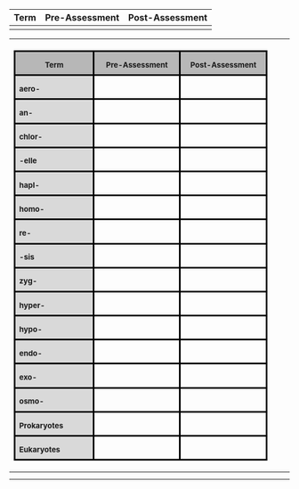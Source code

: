 | Term | Pre-Assessment | Post-Assessment |
| ---- | -------------- | --------------- |
|      |                |                 |


| <table width="720" cellpadding="7" cellspacing="0" style="break-before: auto; break-after: auto;"><colgroup><col width="203"><col width="234"><col width="235"></colgroup><tbody><tr valign="top"><td width="203" bgcolor="#b7b7b7" style="background: rgb(183, 183, 183); border: 2.25pt solid rgb(0, 0, 0); padding: 0.07in;"><p align="center" style="line-height: 1.15px; margin-bottom: 0.1in; background: transparent; break-inside: auto; border: none; padding: 0in; break-after: auto;"><font style="font-size: 10pt;"><b>Term</b></font></p></td><td width="234" bgcolor="#b7b7b7" style="background: rgb(183, 183, 183); border: 2.25pt solid rgb(0, 0, 0); padding: 0.07in;"><p align="center" style="line-height: 1.15px; margin-bottom: 0.1in; background: transparent; break-inside: auto; border: none; padding: 0in; break-after: auto;"><font style="font-size: 10pt;"><b>Pre-Assessment</b></font></p></td><td width="235" bgcolor="#b7b7b7" style="background: rgb(183, 183, 183); border: 2.25pt solid rgb(0, 0, 0); padding: 0.07in;"><p align="center" style="line-height: 1.15px; margin-bottom: 0.1in; background: transparent; break-inside: auto; border: none; padding: 0in; break-after: auto;"><font style="font-size: 10pt;"><b>Post-Assessment</b></font></p></td></tr><tr></tr><tr></tr><tr></tr><tr></tr><tr></tr><tr></tr><tr></tr><tr></tr><tr></tr><tr></tr><tr></tr><tr></tr><tr></tr><tr></tr><tr></tr><tr></tr><tr></tr><tr></tr><tr></tr><tr></tr><tr></tr><tr></tr><tr></tr><tr></tr><tr></tr><tr></tr><tr></tr><tr></tr><tr></tr><tr></tr><tr></tr><tr></tr><tr></tr><tr></tr><tr></tr><tr></tr><tr></tr><tr></tr><tr></tr><tr></tr><tr></tr><tr></tr><tr></tr><tr></tr><tr valign="top"><td width="203" bgcolor="#d9d9d9" style="background: rgb(217, 217, 217); border: 2.25pt solid rgb(0, 0, 0); padding: 0.07in;"><p align="left" style="line-height: 1.15px; margin-bottom: 0.1in; background: transparent; break-inside: auto; border: none; padding: 0in; break-after: auto;"><font style="font-size: 10pt;"><b>aero-</b></font></p></td><td width="234" style="background: transparent; border: 2.25pt solid rgb(0, 0, 0); padding: 0.07in;"><p align="left" style="line-height: 1.15px; margin-bottom: 0.1in; background: transparent; break-inside: auto; border: none; padding: 0in; break-after: auto;"><br></p></td><td width="235" style="background: transparent; border: 2.25pt solid rgb(0, 0, 0); padding: 0.07in;"><p align="left" style="line-height: 1.15px; margin-bottom: 0.1in; background: transparent; break-inside: auto; border: none; padding: 0in; break-after: auto;"><br></p></td></tr><tr></tr><tr></tr><tr></tr><tr></tr><tr></tr><tr></tr><tr></tr><tr></tr><tr></tr><tr></tr><tr></tr><tr></tr><tr></tr><tr></tr><tr></tr><tr></tr><tr></tr><tr></tr><tr></tr><tr></tr><tr></tr><tr></tr><tr></tr><tr></tr><tr></tr><tr></tr><tr></tr><tr></tr><tr></tr><tr></tr><tr></tr><tr></tr><tr></tr><tr></tr><tr></tr><tr></tr><tr></tr><tr></tr><tr></tr><tr></tr><tr></tr><tr></tr><tr></tr><tr></tr><tr valign="top"><td width="203" bgcolor="#d9d9d9" style="background: rgb(217, 217, 217); border: 2.25pt solid rgb(0, 0, 0); padding: 0.07in;"><p align="left" style="line-height: 1.15px; margin-bottom: 0.1in; background: transparent; break-inside: auto; border: none; padding: 0in; break-after: auto;"><font style="font-size: 10pt;"><b>an-</b></font></p></td><td width="234" style="background: transparent; border: 2.25pt solid rgb(0, 0, 0); padding: 0.07in;"><p align="left" style="line-height: 1.15px; margin-bottom: 0.1in; background: transparent; break-inside: auto; border: none; padding: 0in; break-after: auto;"><br></p></td><td width="235" style="background: transparent; border: 2.25pt solid rgb(0, 0, 0); padding: 0.07in;"><p align="left" style="line-height: 1.15px; margin-bottom: 0.1in; background: transparent; break-inside: auto; border: none; padding: 0in; break-after: auto;"><br></p></td></tr><tr></tr><tr></tr><tr></tr><tr></tr><tr></tr><tr></tr><tr></tr><tr></tr><tr></tr><tr></tr><tr></tr><tr></tr><tr></tr><tr></tr><tr></tr><tr></tr><tr></tr><tr></tr><tr></tr><tr></tr><tr></tr><tr></tr><tr></tr><tr></tr><tr></tr><tr></tr><tr></tr><tr></tr><tr></tr><tr></tr><tr></tr><tr></tr><tr></tr><tr></tr><tr></tr><tr></tr><tr></tr><tr></tr><tr></tr><tr></tr><tr></tr><tr></tr><tr></tr><tr></tr><tr valign="top"><td width="203" bgcolor="#d9d9d9" style="background: rgb(217, 217, 217); border: 2.25pt solid rgb(0, 0, 0); padding: 0.07in;"><p align="left" style="line-height: 1.15px; margin-bottom: 0.1in; background: transparent; break-inside: auto; border: none; padding: 0in; break-after: auto;"><font style="font-size: 10pt;"><b>chlor-</b></font></p></td><td width="234" style="background: transparent; border: 2.25pt solid rgb(0, 0, 0); padding: 0.07in;"><p align="left" style="line-height: 1.15px; margin-bottom: 0.1in; background: transparent; break-inside: auto; border: none; padding: 0in; break-after: auto;"><br></p></td><td width="235" style="background: transparent; border: 2.25pt solid rgb(0, 0, 0); padding: 0.07in;"><p align="left" style="line-height: 1.15px; margin-bottom: 0.1in; background: transparent; break-inside: auto; border: none; padding: 0in; break-after: auto;"><br></p></td></tr><tr></tr><tr></tr><tr></tr><tr></tr><tr></tr><tr></tr><tr></tr><tr></tr><tr></tr><tr></tr><tr></tr><tr></tr><tr></tr><tr></tr><tr></tr><tr></tr><tr></tr><tr></tr><tr></tr><tr></tr><tr></tr><tr></tr><tr></tr><tr></tr><tr></tr><tr></tr><tr></tr><tr></tr><tr></tr><tr></tr><tr></tr><tr></tr><tr></tr><tr></tr><tr></tr><tr></tr><tr></tr><tr></tr><tr></tr><tr></tr><tr></tr><tr></tr><tr></tr><tr></tr><tr valign="top"><td width="203" bgcolor="#d9d9d9" style="background: rgb(217, 217, 217); border: 2.25pt solid rgb(0, 0, 0); padding: 0.07in;"><p align="left" style="line-height: 1.15px; margin-bottom: 0.1in; background: transparent; break-inside: auto; border: none; padding: 0in; break-after: auto;"><font style="font-size: 10pt;"><b>-elle</b></font></p></td><td width="234" style="background: transparent; border: 2.25pt solid rgb(0, 0, 0); padding: 0.07in;"><p align="left" style="line-height: 1.15px; margin-bottom: 0.1in; background: transparent; break-inside: auto; border: none; padding: 0in; break-after: auto;"><br></p></td><td width="235" style="background: transparent; border: 2.25pt solid rgb(0, 0, 0); padding: 0.07in;"><p align="left" style="line-height: 1.15px; margin-bottom: 0.1in; background: transparent; break-inside: auto; border: none; padding: 0in; break-after: auto;"><br></p></td></tr><tr></tr><tr></tr><tr></tr><tr></tr><tr></tr><tr></tr><tr></tr><tr></tr><tr></tr><tr></tr><tr></tr><tr></tr><tr></tr><tr></tr><tr></tr><tr></tr><tr></tr><tr></tr><tr></tr><tr></tr><tr></tr><tr></tr><tr></tr><tr></tr><tr></tr><tr></tr><tr></tr><tr></tr><tr></tr><tr></tr><tr></tr><tr></tr><tr></tr><tr></tr><tr></tr><tr></tr><tr></tr><tr></tr><tr></tr><tr></tr><tr></tr><tr></tr><tr></tr><tr></tr><tr valign="top"><td width="203" bgcolor="#d9d9d9" style="background: rgb(217, 217, 217); border: 2.25pt solid rgb(0, 0, 0); padding: 0.07in;"><p align="left" style="line-height: 1.15px; margin-bottom: 0.1in; background: transparent; break-inside: auto; border: none; padding: 0in; break-after: auto;"><font style="font-size: 10pt;"><b>hapl-</b></font></p></td><td width="234" style="background: transparent; border: 2.25pt solid rgb(0, 0, 0); padding: 0.07in;"><p align="left" style="line-height: 1.15px; margin-bottom: 0.1in; background: transparent; break-inside: auto; border: none; padding: 0in; break-after: auto;"><br></p></td><td width="235" style="background: transparent; border: 2.25pt solid rgb(0, 0, 0); padding: 0.07in;"><p align="left" style="line-height: 1.15px; margin-bottom: 0.1in; background: transparent; break-inside: auto; border: none; padding: 0in; break-after: auto;"><br></p></td></tr><tr></tr><tr></tr><tr></tr><tr></tr><tr></tr><tr></tr><tr></tr><tr></tr><tr></tr><tr></tr><tr></tr><tr></tr><tr></tr><tr></tr><tr></tr><tr></tr><tr></tr><tr></tr><tr></tr><tr></tr><tr></tr><tr></tr><tr></tr><tr></tr><tr></tr><tr></tr><tr></tr><tr></tr><tr></tr><tr></tr><tr></tr><tr></tr><tr></tr><tr></tr><tr></tr><tr></tr><tr></tr><tr></tr><tr></tr><tr></tr><tr></tr><tr></tr><tr></tr><tr></tr><tr valign="top"><td width="203" bgcolor="#d9d9d9" style="background: rgb(217, 217, 217); border: 2.25pt solid rgb(0, 0, 0); padding: 0.07in;"><p align="left" style="line-height: 1.15px; margin-bottom: 0.1in; background: transparent; break-inside: auto; border: none; padding: 0in; break-after: auto;"><font style="font-size: 10pt;"><b>homo-</b></font></p></td><td width="234" style="background: transparent; border: 2.25pt solid rgb(0, 0, 0); padding: 0.07in;"><p align="left" style="line-height: 1.15px; margin-bottom: 0.1in; background: transparent; break-inside: auto; border: none; padding: 0in; break-after: auto;"><br></p></td><td width="235" style="background: transparent; border: 2.25pt solid rgb(0, 0, 0); padding: 0.07in;"><p align="left" style="line-height: 1.15px; margin-bottom: 0.1in; background: transparent; break-inside: auto; border: none; padding: 0in; break-after: auto;"><br></p></td></tr><tr></tr><tr></tr><tr></tr><tr></tr><tr></tr><tr></tr><tr></tr><tr></tr><tr></tr><tr></tr><tr></tr><tr></tr><tr></tr><tr></tr><tr></tr><tr></tr><tr></tr><tr></tr><tr></tr><tr></tr><tr></tr><tr></tr><tr></tr><tr></tr><tr></tr><tr></tr><tr></tr><tr></tr><tr></tr><tr></tr><tr></tr><tr></tr><tr></tr><tr></tr><tr></tr><tr></tr><tr></tr><tr></tr><tr></tr><tr></tr><tr></tr><tr></tr><tr></tr><tr></tr><tr valign="top"><td width="203" bgcolor="#d9d9d9" style="background: rgb(217, 217, 217); border: 2.25pt solid rgb(0, 0, 0); padding: 0.07in;"><p align="left" style="line-height: 1.15px; margin-bottom: 0.1in; background: transparent; break-inside: auto; border: none; padding: 0in; break-after: auto;"><font style="font-size: 10pt;"><b>re-</b></font></p></td><td width="234" style="background: transparent; border: 2.25pt solid rgb(0, 0, 0); padding: 0.07in;"><p align="left" style="line-height: 1.15px; margin-bottom: 0.1in; background: transparent; break-inside: auto; border: none; padding: 0in; break-after: auto;"><br></p></td><td width="235" style="background: transparent; border: 2.25pt solid rgb(0, 0, 0); padding: 0.07in;"><p align="left" style="line-height: 1.15px; margin-bottom: 0.1in; background: transparent; break-inside: auto; border: none; padding: 0in; break-after: auto;"><br></p></td></tr><tr></tr><tr></tr><tr></tr><tr></tr><tr></tr><tr></tr><tr></tr><tr></tr><tr></tr><tr></tr><tr></tr><tr></tr><tr></tr><tr></tr><tr></tr><tr></tr><tr></tr><tr></tr><tr></tr><tr></tr><tr></tr><tr></tr><tr></tr><tr></tr><tr></tr><tr></tr><tr></tr><tr></tr><tr></tr><tr></tr><tr></tr><tr></tr><tr></tr><tr></tr><tr></tr><tr></tr><tr></tr><tr></tr><tr></tr><tr></tr><tr></tr><tr></tr><tr></tr><tr></tr><tr valign="top"><td width="203" bgcolor="#d9d9d9" style="background: rgb(217, 217, 217); border: 2.25pt solid rgb(0, 0, 0); padding: 0.07in;"><p align="left" style="line-height: 1.15px; margin-bottom: 0.1in; background: transparent; break-inside: auto; border: none; padding: 0in; break-after: auto;"><font style="font-size: 10pt;"><b>-sis</b></font></p></td><td width="234" style="background: transparent; border: 2.25pt solid rgb(0, 0, 0); padding: 0.07in;"><p align="left" style="line-height: 1.15px; margin-bottom: 0.1in; background: transparent; break-inside: auto; border: none; padding: 0in; break-after: auto;"><br></p></td><td width="235" style="background: transparent; border: 2.25pt solid rgb(0, 0, 0); padding: 0.07in;"><p align="left" style="line-height: 1.15px; margin-bottom: 0.1in; background: transparent; break-inside: auto; border: none; padding: 0in; break-after: auto;"><br></p></td></tr><tr></tr><tr></tr><tr></tr><tr></tr><tr></tr><tr></tr><tr></tr><tr></tr><tr></tr><tr></tr><tr></tr><tr></tr><tr></tr><tr></tr><tr></tr><tr></tr><tr></tr><tr></tr><tr></tr><tr></tr><tr></tr><tr></tr><tr></tr><tr></tr><tr></tr><tr></tr><tr></tr><tr></tr><tr></tr><tr></tr><tr></tr><tr></tr><tr></tr><tr></tr><tr></tr><tr></tr><tr></tr><tr></tr><tr></tr><tr></tr><tr></tr><tr></tr><tr></tr><tr></tr><tr valign="top"><td width="203" bgcolor="#d9d9d9" style="background: rgb(217, 217, 217); border: 2.25pt solid rgb(0, 0, 0); padding: 0.07in;"><p align="left" style="line-height: 1.15px; margin-bottom: 0.1in; background: transparent; break-inside: auto; border: none; padding: 0in; break-after: auto;"><font style="font-size: 10pt;"><b>zyg-</b></font></p></td><td width="234" style="background: transparent; border: 2.25pt solid rgb(0, 0, 0); padding: 0.07in;"><p align="left" style="line-height: 1.15px; margin-bottom: 0.1in; background: transparent; break-inside: auto; border: none; padding: 0in; break-after: auto;"><br></p></td><td width="235" style="background: transparent; border: 2.25pt solid rgb(0, 0, 0); padding: 0.07in;"><p align="left" style="line-height: 1.15px; margin-bottom: 0.1in; background: transparent; break-inside: auto; border: none; padding: 0in; break-after: auto;"><br></p></td></tr><tr></tr><tr></tr><tr></tr><tr></tr><tr></tr><tr></tr><tr></tr><tr></tr><tr></tr><tr></tr><tr></tr><tr></tr><tr></tr><tr></tr><tr></tr><tr></tr><tr></tr><tr></tr><tr></tr><tr></tr><tr></tr><tr></tr><tr></tr><tr></tr><tr></tr><tr></tr><tr></tr><tr></tr><tr></tr><tr></tr><tr></tr><tr></tr><tr></tr><tr></tr><tr></tr><tr></tr><tr></tr><tr></tr><tr></tr><tr></tr><tr></tr><tr></tr><tr></tr><tr></tr><tr valign="top"><td width="203" bgcolor="#d9d9d9" style="background: rgb(217, 217, 217); border: 2.25pt solid rgb(0, 0, 0); padding: 0.07in;"><p align="left" style="line-height: 1.15px; margin-bottom: 0.1in; background: transparent; break-inside: auto; border: none; padding: 0in; break-after: auto;"><font style="font-size: 10pt;"><b>hyper-</b></font></p></td><td width="234" style="background: transparent; border: 2.25pt solid rgb(0, 0, 0); padding: 0.07in;"><p align="left" style="line-height: 1.15px; margin-bottom: 0.1in; background: transparent; break-inside: auto; border: none; padding: 0in; break-after: auto;"><br></p></td><td width="235" style="background: transparent; border: 2.25pt solid rgb(0, 0, 0); padding: 0.07in;"><p align="left" style="line-height: 1.15px; margin-bottom: 0.1in; background: transparent; break-inside: auto; border: none; padding: 0in; break-after: auto;"><br></p></td></tr><tr></tr><tr></tr><tr></tr><tr></tr><tr></tr><tr></tr><tr></tr><tr></tr><tr></tr><tr></tr><tr></tr><tr></tr><tr></tr><tr></tr><tr></tr><tr></tr><tr></tr><tr></tr><tr></tr><tr></tr><tr></tr><tr></tr><tr></tr><tr></tr><tr></tr><tr></tr><tr></tr><tr></tr><tr></tr><tr></tr><tr></tr><tr></tr><tr></tr><tr></tr><tr></tr><tr></tr><tr></tr><tr></tr><tr></tr><tr></tr><tr></tr><tr></tr><tr></tr><tr></tr><tr valign="top"><td width="203" bgcolor="#d9d9d9" style="background: rgb(217, 217, 217); border: 2.25pt solid rgb(0, 0, 0); padding: 0.07in;"><p align="left" style="line-height: 1.15px; margin-bottom: 0.1in; background: transparent; break-inside: auto; border: none; padding: 0in; break-after: auto;"><font style="font-size: 10pt;"><b>hypo-</b></font></p></td><td width="234" style="background: transparent; border: 2.25pt solid rgb(0, 0, 0); padding: 0.07in;"><p align="left" style="line-height: 1.15px; margin-bottom: 0.1in; background: transparent; break-inside: auto; border: none; padding: 0in; break-after: auto;"><br></p></td><td width="235" style="background: transparent; border: 2.25pt solid rgb(0, 0, 0); padding: 0.07in;"><p align="left" style="line-height: 1.15px; margin-bottom: 0.1in; background: transparent; break-inside: auto; border: none; padding: 0in; break-after: auto;"><br></p></td></tr><tr></tr><tr></tr><tr></tr><tr></tr><tr></tr><tr></tr><tr></tr><tr></tr><tr></tr><tr></tr><tr></tr><tr></tr><tr></tr><tr></tr><tr></tr><tr></tr><tr></tr><tr></tr><tr></tr><tr></tr><tr></tr><tr></tr><tr></tr><tr></tr><tr></tr><tr></tr><tr></tr><tr></tr><tr></tr><tr></tr><tr></tr><tr></tr><tr></tr><tr></tr><tr></tr><tr></tr><tr></tr><tr></tr><tr></tr><tr></tr><tr></tr><tr></tr><tr></tr><tr></tr><tr valign="top"><td width="203" bgcolor="#d9d9d9" style="background: rgb(217, 217, 217); border: 2.25pt solid rgb(0, 0, 0); padding: 0.07in;"><p align="left" style="line-height: 1.15px; margin-bottom: 0.1in; background: transparent; break-inside: auto; border: none; padding: 0in; break-after: auto;"><font style="font-size: 10pt;"><b>endo-</b></font></p></td><td width="234" style="background: transparent; border: 2.25pt solid rgb(0, 0, 0); padding: 0.07in;"><p align="left" style="line-height: 1.15px; margin-bottom: 0.1in; background: transparent; break-inside: auto; border: none; padding: 0in; break-after: auto;"><br></p></td><td width="235" style="background: transparent; border: 2.25pt solid rgb(0, 0, 0); padding: 0.07in;"><p align="left" style="line-height: 1.15px; margin-bottom: 0.1in; background: transparent; break-inside: auto; border: none; padding: 0in; break-after: auto;"><br></p></td></tr><tr></tr><tr></tr><tr></tr><tr></tr><tr></tr><tr></tr><tr></tr><tr></tr><tr></tr><tr></tr><tr></tr><tr></tr><tr></tr><tr></tr><tr></tr><tr></tr><tr></tr><tr></tr><tr></tr><tr></tr><tr></tr><tr></tr><tr></tr><tr></tr><tr></tr><tr></tr><tr></tr><tr></tr><tr></tr><tr></tr><tr></tr><tr></tr><tr></tr><tr></tr><tr></tr><tr></tr><tr></tr><tr></tr><tr></tr><tr></tr><tr></tr><tr></tr><tr></tr><tr></tr><tr valign="top"><td width="203" bgcolor="#d9d9d9" style="background: rgb(217, 217, 217); border: 2.25pt solid rgb(0, 0, 0); padding: 0.07in;"><p align="left" style="line-height: 1.15px; margin-bottom: 0.1in; background: transparent; break-inside: auto; border: none; padding: 0in; break-after: auto;"><font style="font-size: 10pt;"><b>exo-</b></font></p></td><td width="234" style="background: transparent; border: 2.25pt solid rgb(0, 0, 0); padding: 0.07in;"><p align="left" style="line-height: 1.15px; margin-bottom: 0.1in; background: transparent; break-inside: auto; border: none; padding: 0in; break-after: auto;"><br></p></td><td width="235" style="background: transparent; border: 2.25pt solid rgb(0, 0, 0); padding: 0.07in;"><p align="left" style="line-height: 1.15px; margin-bottom: 0.1in; background: transparent; break-inside: auto; border: none; padding: 0in; break-after: auto;"><br></p></td></tr><tr></tr><tr></tr><tr></tr><tr></tr><tr></tr><tr></tr><tr></tr><tr></tr><tr></tr><tr></tr><tr></tr><tr></tr><tr></tr><tr></tr><tr></tr><tr></tr><tr></tr><tr></tr><tr></tr><tr></tr><tr></tr><tr></tr><tr></tr><tr></tr><tr></tr><tr></tr><tr></tr><tr></tr><tr></tr><tr></tr><tr></tr><tr></tr><tr></tr><tr></tr><tr></tr><tr></tr><tr></tr><tr></tr><tr></tr><tr></tr><tr></tr><tr></tr><tr></tr><tr></tr><tr valign="top"><td width="203" bgcolor="#d9d9d9" style="background: rgb(217, 217, 217); border: 2.25pt solid rgb(0, 0, 0); padding: 0.07in;"><p align="left" style="line-height: 1.15px; margin-bottom: 0.1in; background: transparent; break-inside: auto; border: none; padding: 0in; break-after: auto;"><font style="font-size: 10pt;"><b>osmo-</b></font></p></td><td width="234" style="background: transparent; border: 2.25pt solid rgb(0, 0, 0); padding: 0.07in;"><p align="left" style="line-height: 1.15px; margin-bottom: 0.1in; background: transparent; break-inside: auto; border: none; padding: 0in; break-after: auto;"><br></p></td><td width="235" style="background: transparent; border: 2.25pt solid rgb(0, 0, 0); padding: 0.07in;"><p align="left" style="line-height: 1.15px; margin-bottom: 0.1in; background: transparent; break-inside: auto; border: none; padding: 0in; break-after: auto;"><br></p></td></tr><tr></tr><tr></tr><tr></tr><tr></tr><tr></tr><tr></tr><tr></tr><tr></tr><tr></tr><tr></tr><tr></tr><tr></tr><tr></tr><tr></tr><tr></tr><tr></tr><tr></tr><tr></tr><tr></tr><tr></tr><tr></tr><tr></tr><tr></tr><tr></tr><tr></tr><tr></tr><tr></tr><tr></tr><tr></tr><tr></tr><tr></tr><tr></tr><tr></tr><tr></tr><tr></tr><tr></tr><tr></tr><tr></tr><tr></tr><tr></tr><tr></tr><tr></tr><tr></tr><tr></tr><tr valign="top"><td width="203" bgcolor="#d9d9d9" style="background: rgb(217, 217, 217); border: 2.25pt solid rgb(0, 0, 0); padding: 0.07in;"><p align="left" style="line-height: 1.15px; margin-bottom: 0.1in; background: transparent; break-inside: auto; border: none; padding: 0in; break-after: auto;"><font style="font-size: 10pt;"><b>Prokaryotes</b></font></p></td><td width="234" style="background: transparent; border: 2.25pt solid rgb(0, 0, 0); padding: 0.07in;"><p align="left" style="line-height: 1.15px; margin-bottom: 0.1in; background: transparent; break-inside: auto; border: none; padding: 0in; break-after: auto;"><br></p></td><td width="235" style="background: transparent; border: 2.25pt solid rgb(0, 0, 0); padding: 0.07in;"><p align="left" style="line-height: 1.15px; margin-bottom: 0.1in; background: transparent; break-inside: auto; border: none; padding: 0in; break-after: auto;"><br></p></td></tr><tr></tr><tr></tr><tr></tr><tr></tr><tr></tr><tr></tr><tr></tr><tr></tr><tr></tr><tr></tr><tr></tr><tr></tr><tr></tr><tr></tr><tr></tr><tr></tr><tr></tr><tr></tr><tr></tr><tr></tr><tr></tr><tr></tr><tr></tr><tr></tr><tr></tr><tr></tr><tr></tr><tr></tr><tr></tr><tr></tr><tr></tr><tr></tr><tr></tr><tr></tr><tr></tr><tr></tr><tr></tr><tr></tr><tr></tr><tr></tr><tr></tr><tr></tr><tr></tr><tr></tr><tr valign="top"><td width="203" bgcolor="#d9d9d9" style="background: rgb(217, 217, 217); border: 2.25pt solid rgb(0, 0, 0); padding: 0.07in;"><p align="left" style="line-height: 1.15px; margin-bottom: 0.1in; background: transparent; break-inside: auto; border: none; padding: 0in; break-after: auto;"><font style="font-size: 10pt;"><b>Eukaryotes</b></font></p></td><td width="234" style="background: transparent; border: 2.25pt solid rgb(0, 0, 0); padding: 0.07in;"><p align="left" style="line-height: 1.15px; margin-bottom: 0.1in; background: transparent; break-inside: auto; border: none; padding: 0in; break-after: auto;"><br></p></td><td width="235" style="background: transparent; border: 2.25pt solid rgb(0, 0, 0); padding: 0.07in;"><p align="left" style="line-height: 1.15px; margin-bottom: 0.1in; background: transparent; break-inside: auto; border: none; padding: 0in; break-after: auto;"><br></p></td></tr></tbody></table> |  |  |
|:------------------------------------------------------------------------------------------------------------------------------------------------------------------------------------------------------------------------------------------------------------------------------------------------------------------------------------------------------------------------------------------------------------------------------------------------------------------------------------------------------------------------------------------------------------------------------------------------------------------------------------------------------------------------------------------------------------------------------------------------------------------------------------------------------------------------------------------------------------------------------------------------------------------------------------------------------------------------------------------------------------------------------------------------------------------------------------------------------------------------------------------------------------------------------------------------------------------------------------------------------------------------------------------------------------------------------------------------------------------------------------------------------------------------------------------------------------------------------------------------------------------------------------------------------------------------------------------------------------------------------------------------------------------------------------------------------------------------------------------------------------------------------------------------------------------------------------------------------------------------------------------------------------------------------------------------------------------------------------------------------------------------------------------------------------------------------------------------------------------------------------------------------------------------------------------------------------------------------------------------------------------------------------------------------------------------------------------------------------------------------------------------------------------------------------------------------------------------------------------------------------------------------------------------------------------------------------------------------------------------------------------------------------------------------------------------------------------------------------------------------------------------------------------------------------------------------------------------------------------------------------------------------------------------------------------------------------------------------------------------------------------------------------------------------------------------------------------------------------------------------------------------------------------------------------------------------------------------------------------------------------------------------------------------------------------------------------------------------------------------------------------------------------------------------------------------------------------------------------------------------------------------------------------------------------------------------------------------------------------------------------------------------------------------------------------------------------------------------------------------------------------------------------------------------------------------------------------------------------------------------------------------------------------------------------------------------------------------------------------------------------------------------------------------------------------------------------------------------------------------------------------------------------------------------------------------------------------------------------------------------------------------------------------------------------------------------------------------------------------------------------------------------------------------------------------------------------------------------------------------------------------------------------------------------------------------------------------------------------------------------------------------------------------------------------------------------------------------------------------------------------------------------------------------------------------------------------------------------------------------------------------------------------------------------------------------------------------------------------------------------------------------------------------------------------------------------------------------------------------------------------------------------------------------------------------------------------------------------------------------------------------------------------------------------------------------------------------------------------------------------------------------------------------------------------------------------------------------------------------------------------------------------------------------------------------------------------------------------------------------------------------------------------------------------------------------------------------------------------------------------------------------------------------------------------------------------------------------------------------------------------------------------------------------------------------------------------------------------------------------------------------------------------------------------------------------------------------------------------------------------------------------------------------------------------------------------------------------------------------------------------------------------------------------------------------------------------------------------------------------------------------------------------------------------------------------------------------------------------------------------------------------------------------------------------------------------------------------------------------------------------------------------------------------------------------------------------------------------------------------------------------------------------------------------------------------------------------------------------------------------------------------------------------------------------------------------------------------------------------------------------------------------------------------------------------------------------------------------------------------------------------------------------------------------------------------------------------------------------------------------------------------------------------------------------------------------------------------------------------------------------------------------------------------------------------------------------------------------------------------------------------------------------------------------------------------------------------------------------------------------------------------------------------------------------------------------------------------------------------------------------------------------------------------------------------------------------------------------------------------------------------------------------------------------------------------------------------------------------------------------------------------------------------------------------------------------------------------------------------------------------------------------------------------------------------------------------------------------------------------------------------------------------------------------------------------------------------------------------------------------------------------------------------------------------------------------------------------------------------------------------------------------------------------------------------------------------------------------------------------------------------------------------------------------------------------------------------------------------------------------------------------------------------------------------------------------------------------------------------------------------------------------------------------------------------------------------------------------------------------------------------------------------------------------------------------------------------------------------------------------------------------------------------------------------------------------------------------------------------------------------------------------------------------------------------------------------------------------------------------------------------------------------------------------------------------------------------------------------------------------------------------------------------------------------------------------------------------------------------------------------------------------------------------------------------------------------------------------------------------------------------------------------------------------------------------------------------------------------------------------------------------------------------------------------------------------------------------------------------------------------------------------------------------------------------------------------------------------------------------------------------------------------------------------------------------------------------------------------------------------------------------------------------------------------------------------------------------------------------------------------------------------------------------------------------------------------------------------------------------------------------------------------------------------------------------------------------------------------------------------------------------------------------------------------------------------------------------------------------------------------------------------------------------------------------------------------------------------------------------------------------------------------------------------------------------------------------------------------------------------------------------------------------------------------------------------------------------------------------------------------------------------------------------------------------------------------------------------------------------------------------------------------------------------------------------------------------------------------------------------------------------------------------------------------------------------------------------------------------------------------------------------------------------------------------------------------------------------------------------------------------------------------------------------------------------------------------------------------------------------------------------------------------------------------------------------------------------------------------------------------------------------------------------------------------------------------------------------------------------------------------------------------------------------------------------------------------------------------------------------------------------------------------------------------------------------------------------------------------------------------------------------------------------------------------------------------------------------------------------------------------------------------------------------------------------------------------------------------------------------------------------------------------------------------------------------------------------------------------------------------------------------------------------------------------------------------------------------------------------------------------------------------------------------------------------------------------------------------------------------------------------------------------------------------------------------------------------------------------------------------------------------------------------------------------------------------------------------------------------------------------------------------------------------------------------------------------------------------------------------------------------------------------------------------------------------------------------------------------------------------------------------------------------------------------------------------------------------------------------------------------------------------------------------------------------------------------------------------------------------------------------------------------------------------------------------------------------------------------------------------------------------------------------------------------------------------------------------------------------------------------------------------------------------------------------------------------------------------------------------------------------------------------------------------------------------------------------------------------------------------------------------------------------------------------------------------------------------------------------------------------------------------------------------------------------------------------------------------------------------------------------------------------------------------------------------------------------------------------------------------------------------------------------------------------------------------------------------------------------------------------------------------------------------------------------------------------------------------------------------------------------------------------------------------------------------------------------------------------------------------------------------------------------------------------------------------------------------------------------------------------------------------------------------------------------------------------------------------------------------------------------------------------------------------------------------------------------------------------------------------------------------------------------------------------------------------------------------------------------------------------------------------------------------------------------------------------------------------------------------------------------------------------------------------------------------------------------------------------------------------------------------------------------------------------------------------------------------------------------------------------------------------------------------------------------------------------------------------------------------------------------------------------------------------------------------------------------------------------------------------------------------------------------------------------------------------------------------------------------------------------------------------------------------------------------------------------------------------------------------------------------------------------------------------------------------------------------------------------------------------------------------------------------------------------------------------------------------------------------------------------------------------------------------------------------------------------------------------------------------------------------------------------------------------------------------------------------------------------------------------------------------------------------------------------------------------------------------------------------------------------------------------------------------------------------------------------------------------------------------------------------------------------------------------------------------------------------------------------------------------------------------------------------------------------------------------------------------------------------------------------------------------------------------------------------------------------------------------------------------------------------------------------------------------------------------------------------------------------------------------------------------------------------------------------------------------------------------------------------------------------------------------------------------------------------------------------------------------------------------------------------------------------------------------------------------------------------------------------------------------------------------------------------------------------------------------------------------------------------------------------------------------------------------------------------------------------------------------------------------------------------------------------------------------------------------------------------------------------------------------------------------------------------------------------------------------------------------------------------------------------------------------------------------------------------------------------------------------------------------------------------------------------------------------------------------------------------------------------------------------------------------------------------------------------------------------------------------------------------------------------------------------------------------------------------------------------------------------------------------------------------------------------------------------------------------------------------------------------------------------------------------------------------------------------------------------------------------------------------------------------------------------------------------------------------------------------------------------------------------------------------------------------------------------------------------------------------------------------------------------------------------------------------------------------------------------------------------------------------------------------------------------------------------------------------------------------------------------------------------------------------------------------------------------------------------------------------------------------------------------------------------------------------------------------------------------------------------------------------------------------------------------------------------------------------------------------------------------------------------------------------------------------------------------------------------------------------------------------------------------------------------------------------------------------------------------------------------------------------------------------------------------------------------------------------------------------------------------------------------------------------------------------------------------------------------------------------------------------------------------------------------------------------------------------------------------------------------------------------------------------------------------------------------------------------------------------------------------------------------------------------------------------------------------------------------------------------------------------------------------------------------------------------------------------------------------------------------------------------------------------------------------------------------------------------------------------------------------------------------------------------------------------------------------------------------------------------------------------------------------------------------------------------------------------------------------------------------------------------------------------------------------------------------------------------------------------------------------------------------------------------------------------------------------------------------------------------------------------------------------------------------------------------------------------------------------------------------------------------------------------------------------------------------------------------------------------------------------------------------------------------------------------------------------------------------------------------------------------------------------------------------------------------------------------------------------------------------------------------------------------------------------------------------------------------------------------------------------------------------------------------------------------------------------------------------------------------------------------------------------------------------------------------------------------------------------------------------------------------------------------------------------------------------------------------------------------------------------------------------------------------------------------------------------------------------------------------------------------------------------------------------------------------------------------------------------------------------------------------------------------------------------------------------------------------------------------------------------------------------------------------------------------------------------------------------------------------------------------------------|:---|:---|
|                                                                                                                                                                                                                                                                                                                                                                                                                                                                                                                                                                                                                                                                                                                                                                                                                                                                                                                                                                                                                                                                                                                                                                                                                                                                                                                                                                                                                                                                                                                                                                                                                                                                                                                                                                                                                                                                                                                                                                                                                                                                                                                                                                                                                                                                                                                                                                                                                                                                                                                                                                                                                                                                                                                                                                                                                                                                                                                                                                                                                                                                                                                                                                                                                                                                                                                                                                                                                                                                                                                                                                                                                                                                                                                                                                                                                                                                                                                                                                                                                                                                                                                                                                                                                                                                                                                                                                                                                                                                                                                                                                                                                                                                                                                                                                                                                                                                                                                                                                                                                                                                                                                                                                                                                                                                                                                                                                                                                                                                                                                                                                                                                                                                                                                                                                                                                                                                                                                                                                                                                                                                                                                                                                                                                                                                                                                                                                                                                                                                                                                                                                                                                                                                                                                                                                                                                                                                                                                                                                                                                                                                                                                                                                                                                                                                                                                                                                                                                                                                                                                                                                                                                                                                                                                                                                                                                                                                                                                                                                                                                                                                                                                                                                                                                                                                                                                                                                                                                                                                                                                                                                                                                                                                                                                                                                                                                                                                                                                                                                                                                                                                                                                                                                                                                                                                                                                                                                                                                                                                                                                                                                                                                                                                                                                                                                                                                                                                                                                                                                                                                                                                                                                                                                                                                                                                                                                                                                                                                                                                                                                                                                                                                                                                                                                                                                                                                                                                                                                                                                                                                                                                                                                                                                                                                                                                                                                                                                                                                                                                                                                                                                                                                                                                                                                                                                                                                                                                                                                                                                                                                                                                                                                                                                                                                                                                                                                                                                                                                                                                                                                                                                                                                                                                                                                                                                                                                                                                                                                                                                                                                                                                                                                                                                                                                                                                                                                                                                                                                                                                                                                                                                                                                                                                                                                                                                                                                                                                                                                                                                                                                                                                                                                                                                                                                                                                                                                                                                                                                                                                                                                                                                                                                                                                                                                                                                                                                                                                                                                                                                                                                                                                                                                                                                                                                                                                                                                                                                                                                                                                                                                                                                                                                                                                                                                                                                                                                                                                                                                                                                                                                                                                                                                                                                                                                                                                                                                                                                                                                                                                                                                                                                                                                                                                                                                                                                                                                                                                                                                                                                                                                                                                                                                                                                                                                                                                                                                                                                                                                                                                                                                                                                                                                                                                                                                                                                                                                                                                                                                                                                                                                                                                                                                                                                                                                                                                                                                                                                                                                                                                                                                                                                                                                                                                                                                                                                                                                                                                                                                                                                                                                                                                                                                                                                                                                                                                                                                                                                                                                                                                                                                                                                                                                                                                                                                                                                                                                                                                                                                                                                                                                                                                                                                                                                                                                                                                                                                                                                                                                                                                                                                                                                                                                                                                                                                                                                                                                                                                                                                                                                                                                                                                                                                                                                                                                                                                                                                                                                                                                                                                                                                                                                                                                                                                                                                                                                                                                                                                                                                                                                                                                                                                                                                                                                                                                                                                                                                                                                                                                                                                                                                                                                                                                                                                                                                                                                                                                                                                                                                                                                                                                                                                                                                               |  |  |
|                                                                                                                                                                                                                                                                                                                                                                                                                                                                                                                                                                                                                                                                                                                                                                                                                                                                                                                                                                                                                                                                                                                                                                                                                                                                                                                                                                                                                                                                                                                                                                                                                                                                                                                                                                                                                                                                                                                                                                                                                                                                                                                                                                                                                                                                                                                                                                                                                                                                                                                                                                                                                                                                                                                                                                                                                                                                                                                                                                                                                                                                                                                                                                                                                                                                                                                                                                                                                                                                                                                                                                                                                                                                                                                                                                                                                                                                                                                                                                                                                                                                                                                                                                                                                                                                                                                                                                                                                                                                                                                                                                                                                                                                                                                                                                                                                                                                                                                                                                                                                                                                                                                                                                                                                                                                                                                                                                                                                                                                                                                                                                                                                                                                                                                                                                                                                                                                                                                                                                                                                                                                                                                                                                                                                                                                                                                                                                                                                                                                                                                                                                                                                                                                                                                                                                                                                                                                                                                                                                                                                                                                                                                                                                                                                                                                                                                                                                                                                                                                                                                                                                                                                                                                                                                                                                                                                                                                                                                                                                                                                                                                                                                                                                                                                                                                                                                                                                                                                                                                                                                                                                                                                                                                                                                                                                                                                                                                                                                                                                                                                                                                                                                                                                                                                                                                                                                                                                                                                                                                                                                                                                                                                                                                                                                                                                                                                                                                                                                                                                                                                                                                                                                                                                                                                                                                                                                                                                                                                                                                                                                                                                                                                                                                                                                                                                                                                                                                                                                                                                                                                                                                                                                                                                                                                                                                                                                                                                                                                                                                                                                                                                                                                                                                                                                                                                                                                                                                                                                                                                                                                                                                                                                                                                                                                                                                                                                                                                                                                                                                                                                                                                                                                                                                                                                                                                                                                                                                                                                                                                                                                                                                                                                                                                                                                                                                                                                                                                                                                                                                                                                                                                                                                                                                                                                                                                                                                                                                                                                                                                                                                                                                                                                                                                                                                                                                                                                                                                                                                                                                                                                                                                                                                                                                                                                                                                                                                                                                                                                                                                                                                                                                                                                                                                                                                                                                                                                                                                                                                                                                                                                                                                                                                                                                                                                                                                                                                                                                                                                                                                                                                                                                                                                                                                                                                                                                                                                                                                                                                                                                                                                                                                                                                                                                                                                                                                                                                                                                                                                                                                                                                                                                                                                                                                                                                                                                                                                                                                                                                                                                                                                                                                                                                                                                                                                                                                                                                                                                                                                                                                                                                                                                                                                                                                                                                                                                                                                                                                                                                                                                                                                                                                                                                                                                                                                                                                                                                                                                                                                                                                                                                                                                                                                                                                                                                                                                                                                                                                                                                                                                                                                                                                                                                                                                                                                                                                                                                                                                                                                                                                                                                                                                                                                                                                                                                                                                                                                                                                                                                                                                                                                                                                                                                                                                                                                                                                                                                                                                                                                                                                                                                                                                                                                                                                                                                                                                                                                                                                                                                                                                                                                                                                                                                                                                                                                                                                                                                                                                                                                                                                                                                                                                                                                                                                                                                                                                                                                                                                                                                                                                                                                                                                                                                                                                                                                                                                                                                                                                                                                                                                                                                                                                                                                               |  |  |  